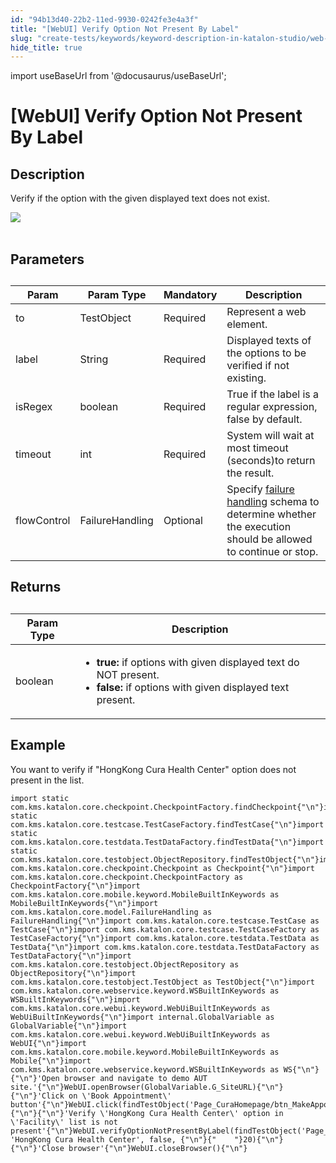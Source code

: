 ```yaml
---
id: "94b13d40-22b2-11ed-9930-0242fe3e4a3f"
title: "[WebUI] Verify Option Not Present By Label"
slug: "create-tests/keywords/keyword-description-in-katalon-studio/web-ui-keywords/webui-verify-option-not-present-by-label"
hide_title: true
---
```

import useBaseUrl from '@docusaurus/useBaseUrl';


# <a id="id_0" class="anchor_top_offset"/><a id="ariaid-title1" class="anchor_top_offset"/>[WebUI] Verify Option Not Present By Label


## <a id="id_0__id_1" class="anchor_top_offset"/>Description

              
<p xmlns="http://www.w3.org/1999/xhtml" className="p">Verify if the option with the given displayed text does not   exist.</p> 
      
<p xmlns="http://www.w3.org/1999/xhtml" className="p">   <img className="image" src={useBaseUrl("https://github.com/katalon-studio/docs-images/raw/master/katalon-studio/docs/webui-verify-option-not-present-by-label/label.jpg")} /><br /><br /> </p> 
      

## <a id="id_0__id_2" class="anchor_top_offset"/>Parameters

              
<table xmlns="http://www.w3.org/1999/xhtml" className="table anchor_top_offset" id="id_0__3eea5412-055f-43c3-87ba-f1162ec00c79"><caption /><thead className="thead"><tr className><th className="entry anchor_top_offset" id="id_0__3eea5412-055f-43c3-87ba-f1162ec00c79__entry__1">Param</th><th className="entry anchor_top_offset" id="id_0__3eea5412-055f-43c3-87ba-f1162ec00c79__entry__2">Param Type</th><th className="entry anchor_top_offset" id="id_0__3eea5412-055f-43c3-87ba-f1162ec00c79__entry__3">Mandatory</th><th className="entry anchor_top_offset" id="id_0__3eea5412-055f-43c3-87ba-f1162ec00c79__entry__4">Description</th></tr></thead><tbody className="tbody"><tr className><td className="entry" headers="id_0__3eea5412-055f-43c3-87ba-f1162ec00c79__entry__1 id_0__3eea5412-055f-43c3-87ba-f1162ec00c79__entry__2 id_0__3eea5412-055f-43c3-87ba-f1162ec00c79__entry__3 id_0__3eea5412-055f-43c3-87ba-f1162ec00c79__entry__4 ">to</td><td className="entry" headers="id_0__3eea5412-055f-43c3-87ba-f1162ec00c79__entry__1 id_0__3eea5412-055f-43c3-87ba-f1162ec00c79__entry__2 id_0__3eea5412-055f-43c3-87ba-f1162ec00c79__entry__3 id_0__3eea5412-055f-43c3-87ba-f1162ec00c79__entry__4 ">TestObject</td><td className="entry" headers="id_0__3eea5412-055f-43c3-87ba-f1162ec00c79__entry__1 id_0__3eea5412-055f-43c3-87ba-f1162ec00c79__entry__2 id_0__3eea5412-055f-43c3-87ba-f1162ec00c79__entry__3 id_0__3eea5412-055f-43c3-87ba-f1162ec00c79__entry__4 ">Required</td><td className="entry" headers="id_0__3eea5412-055f-43c3-87ba-f1162ec00c79__entry__1 id_0__3eea5412-055f-43c3-87ba-f1162ec00c79__entry__2 id_0__3eea5412-055f-43c3-87ba-f1162ec00c79__entry__3 id_0__3eea5412-055f-43c3-87ba-f1162ec00c79__entry__4 ">Represent a web element.</td></tr><tr className><td className="entry" headers="id_0__3eea5412-055f-43c3-87ba-f1162ec00c79__entry__1 id_0__3eea5412-055f-43c3-87ba-f1162ec00c79__entry__2 id_0__3eea5412-055f-43c3-87ba-f1162ec00c79__entry__3 id_0__3eea5412-055f-43c3-87ba-f1162ec00c79__entry__4 ">label</td><td className="entry" headers="id_0__3eea5412-055f-43c3-87ba-f1162ec00c79__entry__1 id_0__3eea5412-055f-43c3-87ba-f1162ec00c79__entry__2 id_0__3eea5412-055f-43c3-87ba-f1162ec00c79__entry__3 id_0__3eea5412-055f-43c3-87ba-f1162ec00c79__entry__4 ">String</td><td className="entry" headers="id_0__3eea5412-055f-43c3-87ba-f1162ec00c79__entry__1 id_0__3eea5412-055f-43c3-87ba-f1162ec00c79__entry__2 id_0__3eea5412-055f-43c3-87ba-f1162ec00c79__entry__3 id_0__3eea5412-055f-43c3-87ba-f1162ec00c79__entry__4 ">Required</td><td className="entry" headers="id_0__3eea5412-055f-43c3-87ba-f1162ec00c79__entry__1 id_0__3eea5412-055f-43c3-87ba-f1162ec00c79__entry__2 id_0__3eea5412-055f-43c3-87ba-f1162ec00c79__entry__3 id_0__3eea5412-055f-43c3-87ba-f1162ec00c79__entry__4 ">Displayed texts of the options to be verified if not         existing.</td></tr><tr className><td className="entry" headers="id_0__3eea5412-055f-43c3-87ba-f1162ec00c79__entry__1 id_0__3eea5412-055f-43c3-87ba-f1162ec00c79__entry__2 id_0__3eea5412-055f-43c3-87ba-f1162ec00c79__entry__3 id_0__3eea5412-055f-43c3-87ba-f1162ec00c79__entry__4 ">isRegex</td><td className="entry" headers="id_0__3eea5412-055f-43c3-87ba-f1162ec00c79__entry__1 id_0__3eea5412-055f-43c3-87ba-f1162ec00c79__entry__2 id_0__3eea5412-055f-43c3-87ba-f1162ec00c79__entry__3 id_0__3eea5412-055f-43c3-87ba-f1162ec00c79__entry__4 ">boolean</td><td className="entry" headers="id_0__3eea5412-055f-43c3-87ba-f1162ec00c79__entry__1 id_0__3eea5412-055f-43c3-87ba-f1162ec00c79__entry__2 id_0__3eea5412-055f-43c3-87ba-f1162ec00c79__entry__3 id_0__3eea5412-055f-43c3-87ba-f1162ec00c79__entry__4 ">Required</td><td className="entry" headers="id_0__3eea5412-055f-43c3-87ba-f1162ec00c79__entry__1 id_0__3eea5412-055f-43c3-87ba-f1162ec00c79__entry__2 id_0__3eea5412-055f-43c3-87ba-f1162ec00c79__entry__3 id_0__3eea5412-055f-43c3-87ba-f1162ec00c79__entry__4 ">True if the label is a regular expression, false by         default.</td></tr><tr className><td className="entry" headers="id_0__3eea5412-055f-43c3-87ba-f1162ec00c79__entry__1 id_0__3eea5412-055f-43c3-87ba-f1162ec00c79__entry__2 id_0__3eea5412-055f-43c3-87ba-f1162ec00c79__entry__3 id_0__3eea5412-055f-43c3-87ba-f1162ec00c79__entry__4 ">timeout</td><td className="entry" headers="id_0__3eea5412-055f-43c3-87ba-f1162ec00c79__entry__1 id_0__3eea5412-055f-43c3-87ba-f1162ec00c79__entry__2 id_0__3eea5412-055f-43c3-87ba-f1162ec00c79__entry__3 id_0__3eea5412-055f-43c3-87ba-f1162ec00c79__entry__4 ">int</td><td className="entry" headers="id_0__3eea5412-055f-43c3-87ba-f1162ec00c79__entry__1 id_0__3eea5412-055f-43c3-87ba-f1162ec00c79__entry__2 id_0__3eea5412-055f-43c3-87ba-f1162ec00c79__entry__3 id_0__3eea5412-055f-43c3-87ba-f1162ec00c79__entry__4 ">Required</td><td className="entry" headers="id_0__3eea5412-055f-43c3-87ba-f1162ec00c79__entry__1 id_0__3eea5412-055f-43c3-87ba-f1162ec00c79__entry__2 id_0__3eea5412-055f-43c3-87ba-f1162ec00c79__entry__3 id_0__3eea5412-055f-43c3-87ba-f1162ec00c79__entry__4 ">System will wait at most timeout (seconds)to return the         result.</td></tr><tr className><td className="entry" headers="id_0__3eea5412-055f-43c3-87ba-f1162ec00c79__entry__1 id_0__3eea5412-055f-43c3-87ba-f1162ec00c79__entry__2 id_0__3eea5412-055f-43c3-87ba-f1162ec00c79__entry__3 id_0__3eea5412-055f-43c3-87ba-f1162ec00c79__entry__4 ">flowControl</td><td className="entry" headers="id_0__3eea5412-055f-43c3-87ba-f1162ec00c79__entry__1 id_0__3eea5412-055f-43c3-87ba-f1162ec00c79__entry__2 id_0__3eea5412-055f-43c3-87ba-f1162ec00c79__entry__3 id_0__3eea5412-055f-43c3-87ba-f1162ec00c79__entry__4 ">FailureHandling</td><td className="entry" headers="id_0__3eea5412-055f-43c3-87ba-f1162ec00c79__entry__1 id_0__3eea5412-055f-43c3-87ba-f1162ec00c79__entry__2 id_0__3eea5412-055f-43c3-87ba-f1162ec00c79__entry__3 id_0__3eea5412-055f-43c3-87ba-f1162ec00c79__entry__4 ">Optional</td><td className="entry" headers="id_0__3eea5412-055f-43c3-87ba-f1162ec00c79__entry__1 id_0__3eea5412-055f-43c3-87ba-f1162ec00c79__entry__2 id_0__3eea5412-055f-43c3-87ba-f1162ec00c79__entry__3 id_0__3eea5412-055f-43c3-87ba-f1162ec00c79__entry__4 ">Specify <a className="xref" href="/docs/maintain/configure-failure-handling-settings-in-katalon-studio">failure handling</a> schema to         determine whether the execution should be allowed to continue or         stop.</td></tr></tbody></table> 
      

## <a id="id_0__id_3" class="anchor_top_offset"/>Returns

              
<table xmlns="http://www.w3.org/1999/xhtml" className="table anchor_top_offset" id="id_0__e25a7f00-3812-4934-9895-f34d411803e3"><caption /><thead className="thead"><tr className><th className="entry anchor_top_offset" id="id_0__e25a7f00-3812-4934-9895-f34d411803e3__entry__1">Param Type</th><th className="entry anchor_top_offset" id="id_0__e25a7f00-3812-4934-9895-f34d411803e3__entry__2">Description</th></tr></thead><tbody className="tbody"><tr className><td className="entry" headers="id_0__e25a7f00-3812-4934-9895-f34d411803e3__entry__1 id_0__e25a7f00-3812-4934-9895-f34d411803e3__entry__2 ">boolean</td><td className="entry" headers="id_0__e25a7f00-3812-4934-9895-f34d411803e3__entry__1 id_0__e25a7f00-3812-4934-9895-f34d411803e3__entry__2 ">         <ul className="ul"><li className="li">             <strong className="ph b">true:</strong> if options with given displayed             text do NOT present.</li><li className="li">             <strong className="ph b">false:</strong> if options with given displayed             text present.</li></ul>       </td></tr></tbody></table> 
      

## <a id="id_0__id_4" class="anchor_top_offset"/>Example

              
<p xmlns="http://www.w3.org/1999/xhtml" className="p">You want to verify if "HongKong Cura Health Center" option does   not present in the list.</p> 
              
<pre xmlns="http://www.w3.org/1999/xhtml" className="pre codeblock"><code>import static com.kms.katalon.core.checkpoint.CheckpointFactory.findCheckpoint{"\n"}import static com.kms.katalon.core.testcase.TestCaseFactory.findTestCase{"\n"}import static com.kms.katalon.core.testdata.TestDataFactory.findTestData{"\n"}import static com.kms.katalon.core.testobject.ObjectRepository.findTestObject{"\n"}import com.kms.katalon.core.checkpoint.Checkpoint as Checkpoint{"\n"}import com.kms.katalon.core.checkpoint.CheckpointFactory as CheckpointFactory{"\n"}import com.kms.katalon.core.mobile.keyword.MobileBuiltInKeywords as MobileBuiltInKeywords{"\n"}import com.kms.katalon.core.model.FailureHandling as FailureHandling{"\n"}import com.kms.katalon.core.testcase.TestCase as TestCase{"\n"}import com.kms.katalon.core.testcase.TestCaseFactory as TestCaseFactory{"\n"}import com.kms.katalon.core.testdata.TestData as TestData{"\n"}import com.kms.katalon.core.testdata.TestDataFactory as TestDataFactory{"\n"}import com.kms.katalon.core.testobject.ObjectRepository as ObjectRepository{"\n"}import com.kms.katalon.core.testobject.TestObject as TestObject{"\n"}import com.kms.katalon.core.webservice.keyword.WSBuiltInKeywords as WSBuiltInKeywords{"\n"}import com.kms.katalon.core.webui.keyword.WebUiBuiltInKeywords as WebUiBuiltInKeywords{"\n"}import internal.GlobalVariable as GlobalVariable{"\n"}import com.kms.katalon.core.webui.keyword.WebUiBuiltInKeywords as WebUI{"\n"}import com.kms.katalon.core.mobile.keyword.MobileBuiltInKeywords as Mobile{"\n"}import com.kms.katalon.core.webservice.keyword.WSBuiltInKeywords as WS{"\n"}{"\n"}'Open browser and navigate to demo AUT site.'{"\n"}WebUI.openBrowser(GlobalVariable.G_SiteURL){"\n"}{"\n"}'Click on \'Book Appointment\' button'{"\n"}WebUI.click(findTestObject('Page_CuraHomepage/btn_MakeAppointment')){"\n"}{"\n"}'Verify \'HongKong Cura Health Center\' option in \'Facility\' list is not present'{"\n"}WebUI.verifyOptionNotPresentByLabel(findTestObject('Page_CuraAppointment/lst_Facility'), 'HongKong Cura Health Center', false, {"\n"}{"    "}20){"\n"}{"\n"}'Close browser'{"\n"}WebUI.closeBrowser(){"\n"}</code></pre> 
            
